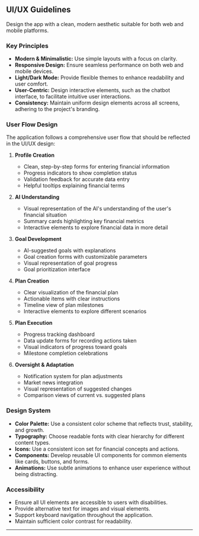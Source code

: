 ## UI/UX Guidelines
Design the app with a clean, modern aesthetic suitable for both web and mobile platforms.

### Key Principles
- **Modern & Minimalistic:** Use simple layouts with a focus on clarity.
- **Responsive Design:** Ensure seamless performance on both web and mobile devices.
- **Light/Dark Mode:** Provide flexible themes to enhance readability and user comfort.
- **User-Centric:** Design interactive elements, such as the chatbot interface, to facilitate intuitive user interactions.
- **Consistency:** Maintain uniform design elements across all screens, adhering to the project's branding.

### User Flow Design
The application follows a comprehensive user flow that should be reflected in the UI/UX design:

1. **Profile Creation**
   - Clean, step-by-step forms for entering financial information
   - Progress indicators to show completion status
   - Validation feedback for accurate data entry
   - Helpful tooltips explaining financial terms

2. **AI Understanding**
   - Visual representation of the AI's understanding of the user's financial situation
   - Summary cards highlighting key financial metrics
   - Interactive elements to explore financial data in more detail

3. **Goal Development**
   - AI-suggested goals with explanations
   - Goal creation forms with customizable parameters
   - Visual representation of goal progress
   - Goal prioritization interface

4. **Plan Creation**
   - Clear visualization of the financial plan
   - Actionable items with clear instructions
   - Timeline view of plan milestones
   - Interactive elements to explore different scenarios

5. **Plan Execution**
   - Progress tracking dashboard
   - Data update forms for recording actions taken
   - Visual indicators of progress toward goals
   - Milestone completion celebrations

6. **Oversight & Adaptation**
   - Notification system for plan adjustments
   - Market news integration
   - Visual representation of suggested changes
   - Comparison views of current vs. suggested plans

### Design System
- **Color Palette:** Use a consistent color scheme that reflects trust, stability, and growth.
- **Typography:** Choose readable fonts with clear hierarchy for different content types.
- **Icons:** Use a consistent icon set for financial concepts and actions.
- **Components:** Develop reusable UI components for common elements like cards, buttons, and forms.
- **Animations:** Use subtle animations to enhance user experience without being distracting.

### Accessibility
- Ensure all UI elements are accessible to users with disabilities.
- Provide alternative text for images and visual elements.
- Support keyboard navigation throughout the application.
- Maintain sufficient color contrast for readability.

---